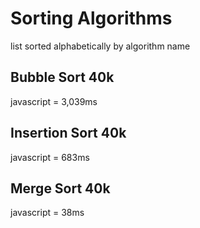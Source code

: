 # Sorting Algorithms

list sorted alphabetically by algorithm name

## Bubble Sort 40k

javascript = 3,039ms

## Insertion Sort 40k

javascript = 683ms

## Merge Sort 40k

javascript = 38ms
